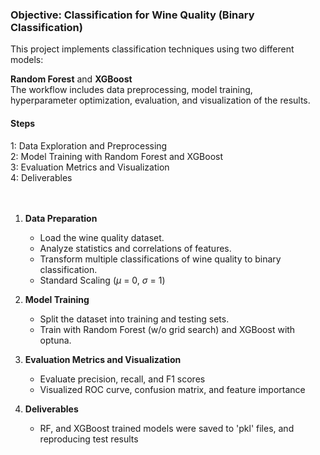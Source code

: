 ### Objective: Classification for Wine Quality (Binary Classification)

This project implements classification techniques using two different models: 

**Random Forest** and **XGBoost** <br> 
The workflow includes data preprocessing, model training, <br>
hyperparameter optimization, evaluation, and visualization of the results.

#### Steps
1: Data Exploration and Preprocessing <br>
2: Model Training with Random Forest and XGBoost <br>
3: Evaluation Metrics and Visualization <br>
4: Deliverables <br>
<br>
<br>

1. **Data Preparation**
    - Load the wine quality dataset.
    - Analyze statistics and correlations of features.
    - Transform multiple classifications of wine quality
     to binary classification.
    - Standard Scaling ($\mu$ = 0, $\sigma$ = 1)

2. **Model Training**
    - Split the dataset into training and testing sets.
    - Train with Random Forest (w/o grid search) 
    and XGBoost with optuna.

3. **Evaluation Metrics and Visualization**
    - Evaluate precision, recall, and F1 scores
    - Visualized ROC curve, confusion matrix, and
    feature importance 


4. **Deliverables**
    - RF, and XGBoost trained models were saved to 'pkl'
    files, and reproducing test results